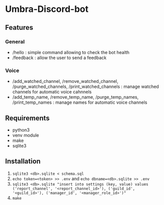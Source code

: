 # Umbra-Discord-bot

## Features

### General

- /hello : simple command allowing to check the bot health
- /feedback : allow the user to send a feedback

### Voice

- /add_watched_channel, /remove_watched_channel, /purge_watched_channels, /print_watched_channels : manage watched channels for automatic voice cahnnels
- /add_temp_name, /remove_temp_name, /purge_temp_names, /print_temp_names : manage names for automatic voice channels

## Requirements

- python3
- venv module
- make
- sqlite3

## Installation

1. `sqlite3 <db>.sqlite < schema.sql`
2. `echo token=<token> >> .env` and `echo dbname=<db>.sqlite >> .env`
3. `sqlite3 <db>.sqlite "insert into settings (key, value) values ('report_channel', '<report_channel_id>'), ('guild_id', '<guild_id>'), ('manager_id', '<manager_role_id>')"`
4. `make`